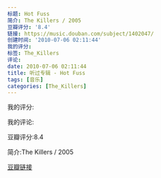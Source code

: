 ```yaml
---
标题: Hot Fuss
简介: The Killers / 2005
豆瓣评分: '8.4'
链接: https://music.douban.com/subject/1402047/
创建时间: '2010-07-06 02:11:44'
我的评分:
标签: The_Killers
评论:
date: 2010-07-06 02:11:44
title: 听过专辑 - Hot Fuss
tags: [音乐]
categories: [The_Killers]
---
```


我的评分:

我的评论:

豆瓣评分:8.4

简介:The Killers / 2005

[豆瓣链接](https://music.douban.com/subject/1402047/)

